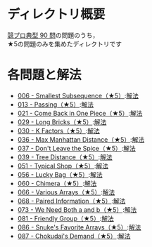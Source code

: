 # ディレクトリ概要
[競プロ典型 90 問](https://atcoder.jp/contests/typical90)の問題のうち，  
★5の問題のみを集めたディレクトリです

# 各問題と解法
* [006 - Smallest Subsequence（★5）](https://atcoder.jp/contests/typical90/tasks/typical90_f):[解法](https://github.com/gostachan/typical_90/tree/main/level5/num6)
* [013 - Passing（★5）](https://atcoder.jp/contests/typical90/tasks/typical90_m):[解法](https://github.com/gostachan/typical_90/tree/main/level5/num13)
* [021 - Come Back in One Piece（★5）](https://atcoder.jp/contests/typical90/tasks/typical90_u):[解法](https://github.com/gostachan/typical_90/tree/main/level5/num21)
* [029 - Long Bricks（★5）](https://atcoder.jp/contests/typical90/tasks/typical90_ac):[解法](https://github.com/gostachan/typical_90/tree/main/level5/num29)
* [030 - K Factors（★5）](https://atcoder.jp/contests/typical90/tasks/typical90_ad):[解法](https://github.com/gostachan/typical_90/tree/main/level5/num30)
* [036 - Max Manhattan Distance（★5）](https://atcoder.jp/contests/typical90/tasks/typical90_aj):[解法](https://github.com/gostachan/typical_90/tree/main/level5/num36)
* [037 - Don't Leave the Spice（★5）](https://atcoder.jp/contests/typical90/tasks/typical90_ak):[解法](https://github.com/gostachan/typical_90/tree/main/level5/num37)
* [039 - Tree Distance（★5）](https://atcoder.jp/contests/typical90/tasks/typical90_am):[解法](https://github.com/gostachan/typical_90/tree/main/level5/num39)
* [051 - Typical Shop（★5）](https://atcoder.jp/contests/typical90/tasks/typical90_ay):[解法](https://github.com/gostachan/typical_90/tree/main/level5/num51)
* [056 - Lucky Bag（★5）](https://atcoder.jp/contests/typical90/tasks/typical90_bd):[解法](https://github.com/gostachan/typical_90/tree/main/level5/num56)
* [060 - Chimera（★5）](https://atcoder.jp/contests/typical90/tasks/typical90_bh):[解法](https://github.com/gostachan/typical_90/tree/main/level5/num60)
* [066 - Various Arrays（★5）](https://atcoder.jp/contests/typical90/tasks/typical90_bn):[解法](https://github.com/gostachan/typical_90/tree/main/level5/num66)
* [068 - Paired Information（★5）](https://atcoder.jp/contests/typical90/tasks/typical90_bp):[解法](https://github.com/gostachan/typical_90/tree/main/level5/num68)
* [073 - We Need Both a and b（★5）](https://atcoder.jp/contests/typical90/tasks/typical90_bu):[解法](https://github.com/gostachan/typical_90/tree/main/level5/num73)
* [081 - Friendly Group（★5）](https://atcoder.jp/contests/typical90/tasks/typical90_cc):[解法](https://github.com/gostachan/typical_90/tree/main/level5/num81)
* [086 - Snuke's Favorite Arrays（★5）](https://atcoder.jp/contests/typical90/tasks/typical90_ch):[解法](https://github.com/gostachan/typical_90/tree/main/level5/num86)
* [087 - Chokudai's Demand（★5）](https://atcoder.jp/contests/typical90/tasks/typical90_ci):[解法](https://github.com/gostachan/typical_90/tree/main/level5/num87)